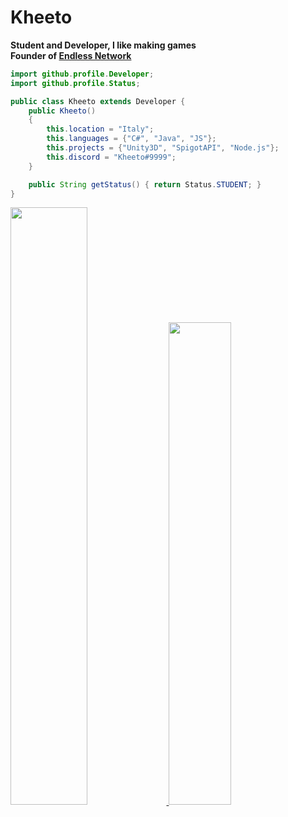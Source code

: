 <h1>
  <b>Kheeto</b>
</h1>

<b>Student and Developer, I like making games</b><br>
<b>Founder of [Endless Network](https://github.com/Endless-Development)</b><br>

```java
import github.profile.Developer;
import github.profile.Status;

public class Kheeto extends Developer {
    public Kheeto()
    {
        this.location = "Italy";
        this.languages = {"C#", "Java", "JS"};
        this.projects = {"Unity3D", "SpigotAPI", "Node.js"};
        this.discord = "Kheeto#9999";
    }

    public String getStatus() { return Status.STUDENT; }
}
```
<p align="left">
  <a href="https://github.com/Kheeto/">
  <img width="49.5%" src="https://github-readme-stats.vercel.app/api?username=Kheeto&theme=react&count_private=true&show_icons=true&cache_seconds=1800&hide_border=true&include_all_commits=false&disable_animations=true&hide_title=true" />
    <img width="44.5%" src="https://github-readme-streak-stats.herokuapp.com/?user=Kheeto&theme=react&hide_border=true" />
  </a>
</p>
